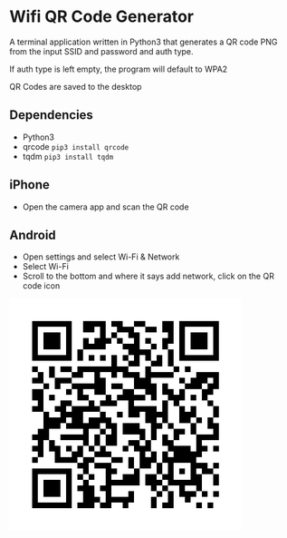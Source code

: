 # Wifi QR Code Generator

A terminal application written in Python3 that generates a QR code PNG from the 
input SSID and password and auth type.

If auth type is left empty, the program will default to WPA2

QR Codes are saved to the desktop

## Dependencies

* Python3
* qrcode `pip3 install qrcode`
* tqdm `pip3 install tqdm`

## iPhone

* Open the camera app and scan the QR code

## Android

* Open settings and select Wi-Fi & Network
* Select Wi-Fi
* Scroll to the bottom and where it says add network, click on the QR code icon


![image](./images/thank_you_for_downloading_wifi_qr_code.png)

